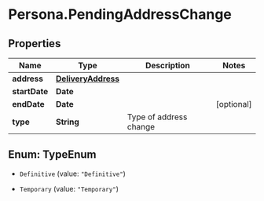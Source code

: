 # Persona.PendingAddressChange

## Properties

Name | Type | Description | Notes
------------ | ------------- | ------------- | -------------
**address** | [**DeliveryAddress**](DeliveryAddress.md) |  | 
**startDate** | **Date** |  | 
**endDate** | **Date** |  | [optional] 
**type** | **String** | Type of address change | 



## Enum: TypeEnum


* `Definitive` (value: `"Definitive"`)

* `Temporary` (value: `"Temporary"`)




